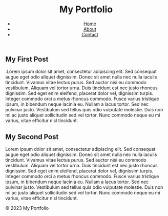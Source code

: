 <!DOCTYPE html>
<html>
<head>
	<title>My Portfolio</title>
	<meta charset="utf-8">
	<meta name="viewport" content="width=device-width, initial-scale=1">
	<link rel="stylesheet" href="style.css">
</head>
<body>
	<header>
		<h1>My Portfolio</h1>
		<nav>
			<ul>
				<li><a href="#">Home</a></li>
				<li><a href="#">About</a></li>
				<li><a href="#">Contact</a></li>
			</ul>
		</nav>
	</header>
	<main>
		<article>
			<h2>My First Post</h2>
			<p><https://user-images.githubusercontent.com/47405157/263746985-cfb1f5d8-0b29-4026-a7b8-bf12490b4889.png>.Lorem ipsum dolor sit amet, consectetur adipiscing elit. Sed consequat augue eget odio aliquet dignissim. Donec sit amet nulla nec nulla iaculis tincidunt. Vivamus vitae lectus purus. Sed auctor nisi eu commodo vestibulum. Aliquam vel tortor urna. Duis tincidunt est nec justo rhoncus dignissim. Sed eget enim eleifend, placerat dolor vel, dignissim turpis. Integer commodo orci a metus rhoncus commodo. Fusce varius tristique ipsum, in bibendum neque lacinia eu. Nullam a lacus tortor. Sed nec pulvinar justo. Vestibulum sed tellus quis odio vulputate molestie. Duis non mi ac justo aliquet sollicitudin sed vel tortor. Nunc commodo neque eu mi varius, vitae efficitur nisl tincidunt.</p>
		</article>
		<article>
			<h2>My Second Post</h2>
			<p>Lorem ipsum dolor sit amet, consectetur adipiscing elit. Sed consequat augue eget odio aliquet dignissim. Donec sit amet nulla nec nulla iaculis tincidunt. Vivamus vitae lectus purus. Sed auctor nisi eu commodo vestibulum. Aliquam vel tortor urna. Duis tincidunt est nec justo rhoncus dignissim. Sed eget enim eleifend, placerat dolor vel, dignissim turpis. Integer commodo orci a metus rhoncus commodo. Fusce varius tristique ipsum, in bibendum neque lacinia eu. Nullam a lacus tortor. Sed nec pulvinar justo. Vestibulum sed tellus quis odio vulputate molestie. Duis non mi ac justo aliquet sollicitudin sed vel tortor. Nunc commodo neque eu mi varius, vitae efficitur nisl tincidunt.</p>
		</article>
	</main>
	<footer>
		<p>&copy; 2023 My Portfolio</p>
	</footer>
</body>
</html>
